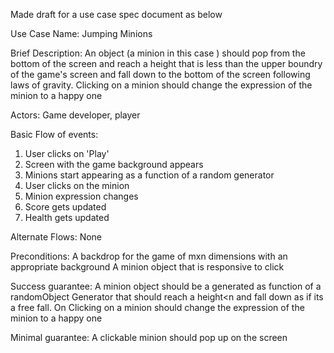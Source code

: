 Made draft for a use case spec document as below

Use Case Name: Jumping Minions

Brief Description:
An object (a minion in this case ) should pop from the bottom of the screen and reach a height that is less than the upper boundry of the game's screen and fall down to the bottom of the screen following laws of gravity. Clicking on a minion should change the expression of the minion to a happy one

Actors: Game developer, player

Basic Flow of events:
1. User clicks on 'Play'
2. Screen with the game background appears
3. Minions start appearing as a function of a random generator
3. User clicks on the minion
4. Minion expression changes
5. Score gets updated
6. Health gets updated

Alternate Flows: None

Preconditions:
A backdrop for the game of mxn dimensions with an appropriate background
A minion object that is responsive to click

Success guarantee:
A minion object should be a generated as function of a randomObject Generator that should reach a height<n  and fall down as if its a free fall. On Clicking on a minion should change the expression of the minion to a happy one

Minimal guarantee: A clickable minion should pop up on the screen
